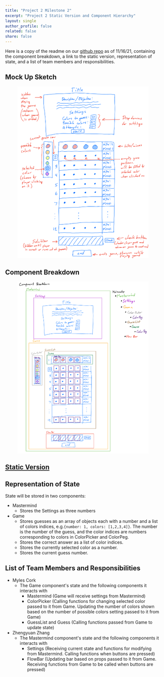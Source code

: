 ```yaml
---
title: "Project 2 Milestone 2"
excerpt: "Project 2 Static Version and Component Hierarchy"
layout: single
author_profile: false
related: false
share: false
---
```

Here is a copy of the readme on our [github repo](https://github.com/Myles-Cork/WebFrontEnd-Project2) as of 11/16/21, containing the component breakdown, a link to the static version, representation of state, and a list of team members and responsibilities.

## Mock Up Sketch
<figure class="align-center">
	<a href="/assets/images/atls5630/project2sketch3.png"><img src="/assets/images/atls5630/project2sketch3.png"></a>
</figure>

## Component Breakdown
<figure class="align-center">
	<a href="/assets/images/atls5630/project2componentbreakdown2.png"><img src="/assets/images/atls5630/project2componentbreakdown2.png"></a>
</figure>

## [Static Version](https://creative.colorado.edu/~myco6347/fwd/Projects/Project2m2/)

## Representation of State
State will be stored in two components:

- Mastermind
  - Stores the Settings as three numbers
- Game
  - Stores guesses as an array of objects each with a number and a list of colors indices, e.g.```{number: 1, colors: [1,2,3,4]}```. The number is the number of the guess, and the color indices are numbers corresponding to colors in ColorPicker and ColorPeg.
  - Stores the correct answer as a list of color indices.
  - Stores the currently selected color as a number.
  - Stores the current guess number.

## List of Team Members and Responsibilities
- Myles Cork
  - The Game component's state and the following components it interacts with
    - Mastermind (Game will receive settings from Mastermind)
    - ColorPicker (Calling functions for changing selected color passed to it from Game. Updating the number of colors shown based on the number of possible colors setting passed to it from Game)
    - GuessList and Guess (Calling functions passed from Game to update state)
- Zhengyuan Zhang
  - The Mastermind component's state and the following components it interacts with
    - Settings (Receiving current state and functions for modifying from Mastermind. Calling functions when buttons are pressed)
    - FlowBar (Updating bar based on props passed to it from Game. Receiving functions from Game to be called when buttons are pressed)
